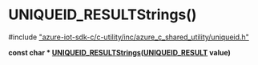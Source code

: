 # UNIQUEID_RESULTStrings()

\#include ["azure-iot-sdk-c/c-utility/inc/azure_c_shared_utility/uniqueid.h"](../iot-c-ref-uniqueid-h.md)  

**const char * [UNIQUEID_RESULTStrings](#uniqueid_8h_1a9a5ced52ef8cc41ede230db3916077f6)([UNIQUEID_RESULT](#uniqueid_8h_1a2be0f7d1e2fac8e74ad4c4ef15a898ce) value)**

